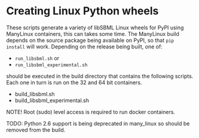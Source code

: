 # Creating Linux Python wheels

These scripts generate a variety of libSBML Linux wheels for PyPI using ManyLinux containers, this can takes some time. The ManyLinux build depends on the source package being available on PyPI, so that `pip install` will work. Depending on the release being built, one of: 

* `run_libsbml.sh` or
* `run_libsbml_experimental.sh`

should be executed in the build directory that contains the following scripts. Each one in turn is run on the 32 and 64 bit containers. 

* build_libsbml.sh
* build_libsbml_experimental.sh

NOTE! Root (sudo) level access is required to run docker containers.

TODO: Python 2.6 support is being deprecated in many_linux so should be removed from the build.
